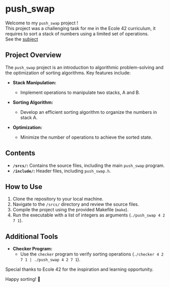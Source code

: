 # push_swap

Welcome to my `push_swap` project !  
This project was a challenging task for me in the Ecole 42 curriculum, it requires to sort a stack of numbers using a limited set of operations.  
See the [subject](https://github.com/VirgileT/push_swap/blob/main/SUBJECT_push_swap.pdf)

## Project Overview

The `push_swap` project is an introduction to algorithmic problem-solving and the optimization of sorting algorithms. Key features include:

- **Stack Manipulation:**
  - Implement operations to manipulate two stacks, A and B.

- **Sorting Algorithm:**
  - Develop an efficient sorting algorithm to organize the numbers in stack A.

- **Optimization:**
  - Minimize the number of operations to achieve the sorted state.

## Contents

- **`/srcs/`:** Contains the source files, including the main `push_swap` program.
- **`/include/`:** Header files, including `push_swap.h`.

## How to Use

1. Clone the repository to your local machine.
2. Navigate to the `/srcs/` directory and review the source files.
3. Compile the project using the provided Makefile (`make`).
4. Run the executable with a list of integers as arguments (`./push_swap 4 2 7 1`).

## Additional Tools

- **Checker Program:**
  - Use the `checker` program to verify sorting operations (`./checker 4 2 7 1 | ./push_swap 4 2 7 1`).

Special thanks to Ecole 42 for the inspiration and learning opportunity.

Happy sorting! 🚀

